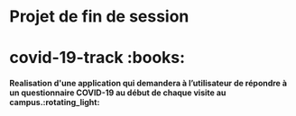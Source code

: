 # Projet de fin de session

<h1>covid-19-track :books:</h1> 

<h4> Realisation d'une application qui demandera à l’utilisateur de répondre à un questionnaire COVID-19 au début de chaque visite au campus.:rotating_light:</h5>
